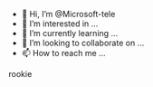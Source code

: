 - 👋 Hi, I’m @Microsoft-tele
- 👀 I’m interested in ...
- 🌱 I’m currently learning ...
- 💞️ I’m looking to collaborate on ...
- 📫 How to reach me ...

<!---
Microsoft-tele/Microsoft-tele is a ✨ special ✨ repository because its `README.md` (this file) appears on your GitHub profile.
You can click the Preview link to take a look at your changes.
--->

rookie
